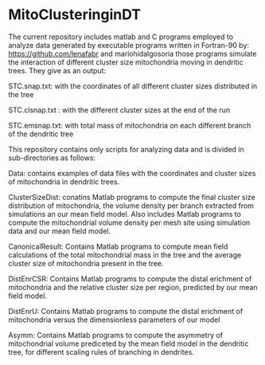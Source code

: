 # MitoClusteringinDT
The current repository includes matlab and C programs employed to analyze data generated by executable programs
written in Fortran-90 by: https://github.com/lenafabr and mariohidalgosoria
those programs simulate the interaction of different cluster size mitochondria moving in dendritic trees.
They give as an output:

STC.snap.txt: with the coordinates of all different cluster sizes distributed in the tree

STC.clsnap.txt : with the different cluster sizes at the end of the run     

STC.emsnap.txt: with total mass of mitochondria on each different branch of the dendritic tree

This repository contains only scripts for analyzing data and is divided in sub-directories as follows:

Data: contains examples of data files with the coordinates and cluster sizes of mitochondria in dendritic trees.

ClusterSizeDist: conatins Matlab programs to compute the final cluster size distribution of mitochondria, 
the volume density per branch extracted from simulations an our mean field model. Also includes Matlab
programs to compute the mitochondrial volume density per mesh site using simulation data and our mean field model.

CanonicalResult: Contains Matlab programs to compute mean field calculations of the total mitochondrial mass in the tree
and the average cluster size of mitochondria present in the tree.

DistEnrCSR: Contains Matlab programs to compute the distal erichment of mitochondria and the relative cluster size 
per region, predicted by our mean field model.

DistEnrU: Contains Matlab programs to compute the distal erichment of mitochondria versus the dimensionless parameters of our model

Asymm: Contains Matlab programs to compute the asymmetry of mitochondrial volume prediceted by the mean field model in the 
dendritic tree, for different scaling rules of branching in dendrites.

